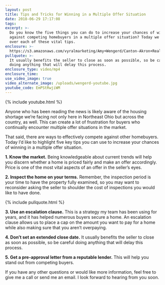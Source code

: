 ```yaml
---
layout: post
title: Tips and Tricks for Winning in a Multiple Offer Situation
date: 2018-06-29 17:17:08
tags:
excerpt: >-
  Do you know the five things you can do to increase your chances of winning out
  against competing homebuyers in a multiple offer situation? Today we’ll go
  over each of these vital tips.
enclosure: >-
  https://s3.amazonaws.com/vyralmarketing/Amy+Wengerd/Canton-Akron+Real+Estate+Agent-+Tips+and+Tricks+for+Winning+in+a+Multiple+Offer+Situation.mp4
pullquote: >-
  It usually benefits the seller to close as soon as possible, so be careful
  doing anything that will delay this process.
enclosure_type: video/mp4
enclosure_time:
use_video_image: true
video_alternate_image: /uploads/wengerd-youtube.jpg
youtube_code: EmPStRwjiWM
---
```


{% include youtube.html %}

Anyone who has been reading the news is likely aware of the housing shortage we’re facing not only here in Northeast Ohio but across the country, as well. This can create a lot of frustration for buyers who continually encounter multiple offer situations in the market.

That said, there are ways to effectively compete against other homebuyers. Today I’d like to highlight five key tips you can use to increase your chances of winning in a multiple offer situation.

**1. Know the market.** Being knowledgeable about current trends will help you discern whether a home is priced fairly and make an offer accordingly. Price is one of the most vital aspects of an offer in the seller’s eyes.

**2. Inspect the home on your terms.** Remember, the inspection period is your time to have the property fully examined, so you may want to reconsider asking the seller to shoulder the cost of inspections you would like to have done.

{% include pullquote.html %}

**3. Use an escalation clause.** This is a strategy my team has been using for years, and it has helped numerous buyers secure a home. An escalation clause allows us to place a cap on the amount you want to pay for a home while also making sure that you aren’t overpaying.

**4. Don’t set an extended close date.** It usually benefits the seller to close as soon as possible, so be careful doing anything that will delay this process.

**5. Get a pre-approval letter from a reputable lender.** This will help you stand out from competing buyers.

If you have any other questions or would like more information, feel free to give me a call or send me an email. I look forward to hearing from you soon.
